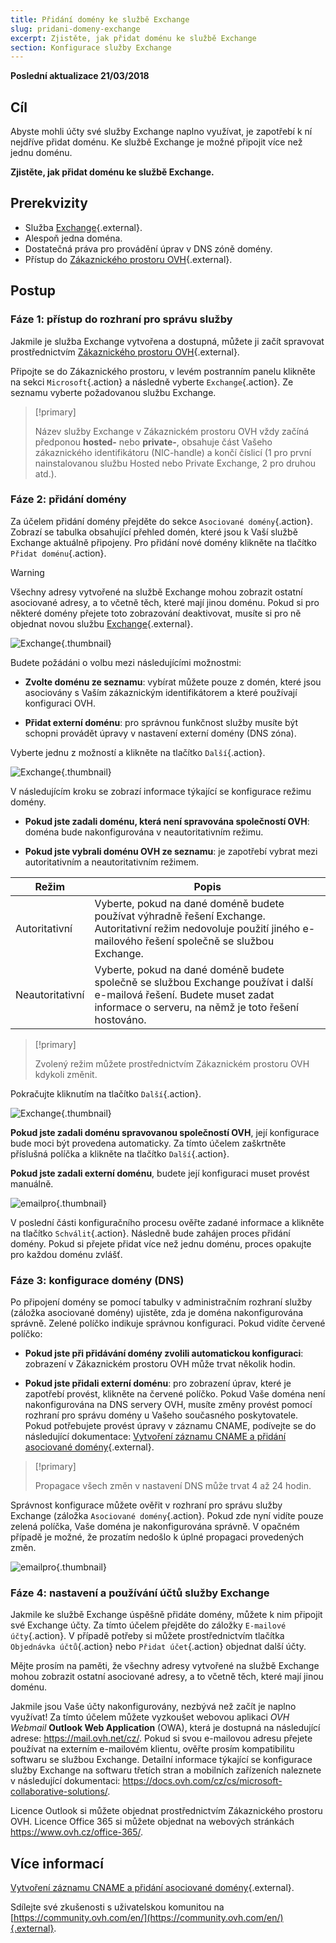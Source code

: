 ```yaml
---
title: Přidání domény ke službě Exchange
slug: pridani-domeny-exchange
excerpt: Zjistěte, jak přidat doménu ke službě Exchange
section: Konfigurace služby Exchange
---
```


**Poslední aktualizace 21/03/2018**

## Cíl

Abyste mohli účty své služby Exchange naplno využívat, je zapotřebí k ní nejdříve přidat doménu. Ke službě Exchange je možné připojit více než jednu doménu. 

**Zjistěte, jak přidat doménu ke službě Exchange.**

## Prerekvizity

- Služba [Exchange](https://www.ovh.cz/emails/){.external}.
- Alespoň jedna doména.
- Dostatečná práva pro provádění úprav v DNS zóně domény.
- Přístup do [Zákaznického prostoru OVH](https://www.ovh.com/auth/?action=gotomanager){.external}.

## Postup

### Fáze 1: přístup do rozhraní pro správu služby

Jakmile je služba Exchange vytvořena a dostupná, můžete ji začít spravovat prostřednictvím [Zákaznického prostoru OVH](https://www.ovh.com/auth/?action=gotomanager){.external}.

Připojte se do Zákaznického prostoru, v levém postranním panelu klikněte na sekci `Microsoft`{.action} a následně vyberte `Exchange`{.action}. Ze seznamu vyberte požadovanou službu Exchange.

> [!primary]
>
> Název služby Exchange v Zákaznickém prostoru OVH vždy začíná předponou **hosted-** nebo **private-**, obsahuje část Vašeho zákaznického identifikátoru (NIC-handle) a končí číslicí (1 pro první nainstalovanou službu Hosted nebo Private Exchange, 2 pro druhou atd.).
>

### Fáze 2: přidání domény

Za účelem přidání domény přejděte do sekce `Asociované domény`{.action}. Zobrazí se tabulka obsahující přehled domén, které jsou k Vaší službě Exchange aktuálně připojeny. Pro přidání nové domény klikněte na tlačítko `Přidat doménu`{.action}.

> [!warning]
>
> Všechny adresy vytvořené na službě Exchange mohou zobrazit ostatní asociované adresy, a to včetně těch, které mají jinou doménu. Pokud si pro některé domény přejete toto zobrazování deaktivovat, musíte si pro ně objednat novou službu [Exchange](https://www.ovh.cz/emails/){.external}.
>

![Exchange](images/add_domain_exchange_step1.png){.thumbnail}

Budete požádáni o volbu mezi následujícími možnostmi:

- **Zvolte doménu ze seznamu**: vybírat můžete pouze z domén, které jsou asociovány s Vaším zákaznickým identifikátorem a které používají konfiguraci OVH.

- **Přidat externí doménu**: pro správnou funkčnost služby musíte být schopni provádět úpravy v nastavení externí domény (DNS zóna).

Vyberte jednu z možností a klikněte na tlačítko `Další`{.action}.

![Exchange](images/add_domain_exchange_step2.png){.thumbnail}

V následujícím kroku se zobrazí informace týkající se konfigurace režimu domény.

- **Pokud jste zadali doménu, která není spravována společností OVH**: doména bude  nakonfigurována v neautoritativním režimu.

- **Pokud jste vybrali doménu OVH ze seznamu**: je zapotřebí vybrat mezi autoritativním a neautoritativním režimem.

|Režim|Popis|
|---|---|
|Autoritativní|Vyberte, pokud na dané doméně budete používat výhradně řešení Exchange. Autoritativní režim nedovoluje použití jiného e-mailového řešení společně se službou Exchange.|
|Neautoritativní|Vyberte, pokud na dané doméně budete společně se službou Exchange používat i další e-mailová řešení. Budete muset zadat informace o serveru, na němž je toto řešení hostováno.|

> [!primary]
>
> Zvolený režim můžete prostřednictvím Zákaznickém prostoru OVH kdykoli změnit.
>

Pokračujte kliknutím na tlačítko `Další`{.action}.

![Exchange](images/add_domain_exchange_step3.png){.thumbnail}

**Pokud jste zadali doménu spravovanou společností OVH**, její konfigurace bude moci být provedena automaticky. Za tímto účelem zaškrtněte příslušná políčka a klikněte na tlačítko `Další`{.action}.

**Pokud jste zadali externí doménu**, budete její konfiguraci muset provést manuálně.

![emailpro](images/add_domain_exchange_step4.png){.thumbnail}

V poslední části konfiguračního procesu ověřte zadané informace a klikněte na tlačítko `Schválit`{.action}. Následně bude zahájen proces přidání domény. Pokud si přejete přidat více než jednu doménu, proces opakujte pro každou doménu zvlášť.

### Fáze 3: konfigurace domény (DNS)

Po připojení domény se pomocí tabulky v administračním rozhraní služby (záložka asociované domény) ujistěte, zda je doména nakonfigurována správně. Zelené políčko indikuje správnou konfiguraci. Pokud vidíte červené políčko:

- **Pokud jste při přidávání domény zvolili automatickou konfiguraci**: zobrazení v Zákaznickém prostoru OVH může trvat několik hodin. 

- **Pokud jste přidali externí doménu**: pro zobrazení úprav, které je zapotřebí provést, klikněte na červené políčko. Pokud Vaše doména není nakonfigurována na DNS servery OVH, musíte změny provést pomocí rozhraní pro správu domény u Vašeho současného poskytovatele. Pokud potřebujete provést úpravy v záznamu CNAME, podívejte se do následující dokumentace: [Vytvoření záznamu CNAME a přidání asociované domény](https://docs.ovh.com/cz/cs/microsoft-collaborative-solutions/exchange_20132016_pridani_zaznamu_cname/){.external}.

> [!primary]
>
> Propagace všech změn v nastavení DNS může trvat 4 až 24 hodin.
>

Správnost konfigurace můžete ověřit v rozhraní pro správu služby Exchange (záložka `Asociované domény`{.action}. Pokud zde nyní vidíte pouze zelená políčka, Vaše doména je nakonfigurována správně. V opačném případě je možné, že prozatím nedošlo k úplné propagaci provedených změn.

![emailpro](images/add_domain_exchange_step5.png){.thumbnail}

### Fáze 4: nastavení a používání účtů služby Exchange

Jakmile ke službě Exchange úspěšně přidáte domény, můžete k nim připojit své Exchange účty. Za tímto účelem přejděte do záložky `E-mailové účty`{.action}. V případě potřeby si můžete prostřednictvím tlačítka `Objednávka účtů`{.action} nebo `Přidat účet`{.action} objednat další účty.

Mějte prosím na paměti, že všechny adresy vytvořené na službě Exchange mohou zobrazit ostatní asociované adresy, a to včetně těch, které mají jinou doménu.

Jakmile jsou Vaše účty nakonfigurovány, nezbývá než začít je naplno využívat! Za tímto účelem můžete vyzkoušet webovou aplikaci *OVH Webmail* **Outlook Web Application** (OWA), která je dostupná na následující adrese: <https://mail.ovh.net/cz/>. Pokud si svou e-mailovou adresu přejete používat na externím e-mailovém klientu, ověřte prosím kompatibilitu softwaru se službou Exchange. Detailní informace týkající se konfigurace služby Exchange na softwaru třetích stran a mobilních zařízeních naleznete v následující dokumentaci: <https://docs.ovh.com/cz/cs/microsoft-collaborative-solutions/>.

Licence Outlook si můžete objednat prostřednictvím Zákaznického prostoru OVH. Licence Office 365 si můžete objednat na webových stránkách <https://www.ovh.cz/office-365/>. 

## Více informací

[Vytvoření záznamu CNAME a přidání asociované domény](https://docs.ovh.com/cz/cs/microsoft-collaborative-solutions/exchange_20132016_pridani_zaznamu_cname/){.external}.

Sdílejte své zkušenosti s uživatelskou komunitou na [https://community.ovh.com/en/](https://community.ovh.com/en/){.external}.